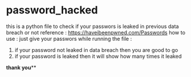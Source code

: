 # password_hacked

this is a python file to check if your passwors is leaked in previous data breach or not
reference : https://haveibeenpwned.com/Passwords
how to use :
just give your passwors while running the file :
1) if your password not leaked in data breach then you are good to go
2) if your password is leaked then it will show how many times it leaked 

**********thank you************
